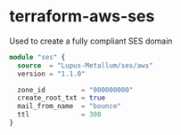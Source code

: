 # terraform-aws-ses
Used to create a fully compliant SES domain

``` terraform
module "ses" {
  source  = "Lupus-Metallum/ses/aws"
  version = "1.1.0"

  zone_id         = "000000000"
  create_root_txt = true
  mail_from_name  = "bounce"
  ttl             = 300
}
```